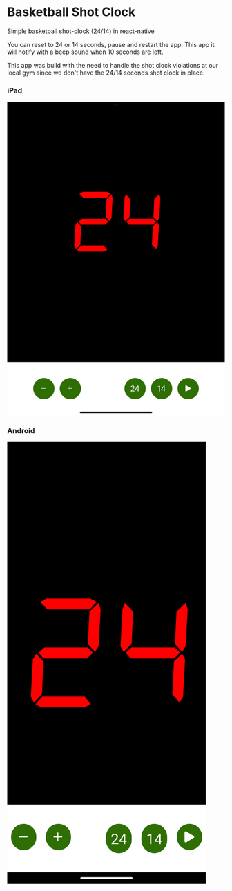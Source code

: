 # Basketball Shot Clock
Simple basketball shot-clock (24/14) in react-native

You can reset to 24 or 14 seconds, pause and restart the app. This app it will notify with a beep sound when 10 seconds are left.

This app was build with the need to handle the shot clock violations at our local gym since we don't have the 24/14 seconds shot clock in place.

### iPad
![iPad screenshot](https://github.com/alfadaemon/basketballShotClock/blob/master/Screenshot.png?raw=true)


### Android
![Android screenshot](https://github.com/alfadaemon/basketballShotClock/blob/master/android.png?raw=true)